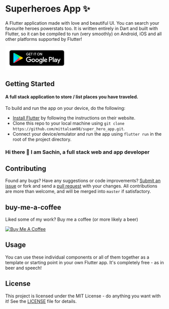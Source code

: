 # Superheroes App ✨

A Flutter application made with love and beautiful UI. You can search your favourite heroes powerstats too. It is written entirely in Dart and built with Flutter, so it can be compiled to run (very smoothly) on Android, iOS and all other platforms supported by Flutter!

[<img height="75" width="200" src="./assets/images/google-play-badge.png" alt="Play Store"/>](https://play.google.com/store/apps/details?id=com.thesachin.superheroes)


## Getting Started

#### A full stack application to store / list places you have traveled.

To build and run the app on your device, do the following:

-   [Install Flutter](https://flutter.dev/docs/get-started/install/) by following the instructions on their website.
-   Clone this repo to your local machine using `git clone https://github.com/mittalsam98/super_hero_app.git`.
-   Connect your device/emulator and run the app using `flutter run` in the root of the project directory.


### Hi there 👋 I am Sachin, a full stack web and app developer 

## Contributing

Found any bugs? Have any suggestions or code improvements? [Submit an issue](https://github.com/mittalsam98/super_hero_app/issues) or fork and send a [pull request](https://github.com/mittalsam98/super_hero_app/pulls) with your changes. All contributions are more than welcome, and will be merged into `master` if satisfactory.



## buy-me-a-coffee
Liked some of my work? Buy me a coffee (or more likely a beer)

<a href="https://www.buymeacoffee.com/sachinm" target="_blank"><img src="https://bmc-cdn.nyc3.digitaloceanspaces.com/BMC-button-images/custom_images/orange_img.png" alt="Buy Me A Coffee" style="height: auto !important;width: auto !important;" ></a>

## Usage 

You can use these individual components or all of them together as a template or starting point in your own Flutter app. It's completely free - as in beer and speech!

## License

This project is licensed under the MIT License - do anything you want with it! See the [LICENSE](LICENSE) file for details.


